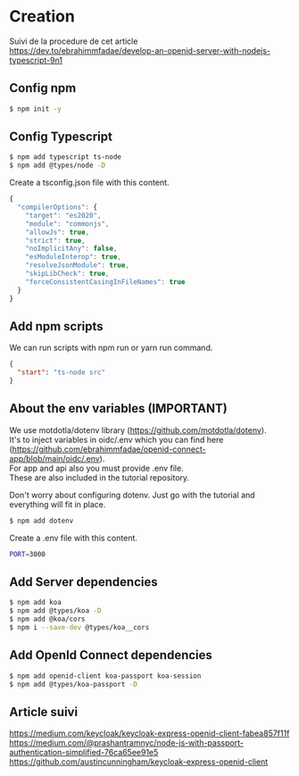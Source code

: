 # Creation

Suivi de la procedure de cet article  
https://dev.to/ebrahimmfadae/develop-an-openid-server-with-nodejs-typescript-9n1  

## Config npm

```bash
$ npm init -y
```

## Config Typescript

```bash
$ npm add typescript ts-node
$ npm add @types/node -D
```

Create a tsconfig.json file with this content.
```js
{
  "compilerOptions": {
    "target": "es2020",
    "module": "commonjs",
    "allowJs": true,
    "strict": true,
    "noImplicitAny": false,
    "esModuleInterop": true,
    "resolveJsonModule": true,
    "skipLibCheck": true,
    "forceConsistentCasingInFileNames": true
  }
}
```

## Add npm scripts

We can run scripts with npm run or yarn run command.
```json
{
  "start": "ts-node src"
}
```

## About the env variables (IMPORTANT)

We use motdotla/dotenv library (https://github.com/motdotla/dotenv).  
It's to inject variables in oidc/.env which you can find here (https://github.com/ebrahimmfadae/openid-connect-app/blob/main/oidc/.env).  
For app and api also you must provide .env file.  
These are also included in the tutorial repository.  

Don't worry about configuring dotenv. Just go with the tutorial and everything will fit in place.  

```bash
$ npm add dotenv
```


Create a .env file with this content.
```bash
PORT=3000
```

## Add Server dependencies

```bash
$ npm add koa
$ npm add @types/koa -D
$ npm add @koa/cors
$ npm i --save-dev @types/koa__cors
```

## Add OpenId Connect dependencies

```bash
$ npm add openid-client koa-passport koa-session
$ npm add @types/koa-passport -D
```
## Article suivi

https://medium.com/keycloak/keycloak-express-openid-client-fabea857f11f  
https://medium.com/@prashantramnyc/node-js-with-passport-authentication-simplified-76ca65ee91e5  
https://github.com/austincunningham/keycloak-express-openid-client  





